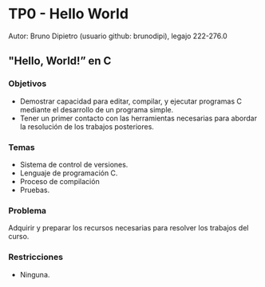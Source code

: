 # TP0 - Hello World
Autor: Bruno Dipietro (usuario github: brunodipi), legajo 222-276.0

## "Hello, World!” en C
### Objetivos
- Demostrar capacidad para editar, compilar, y ejecutar programas C mediante el
desarrollo de un programa simple.
- Tener un primer contacto con las herramientas necesarias para abordar la resolución
de los trabajos posteriores.

### Temas
- Sistema de control de versiones.
- Lenguaje de programación C.
- Proceso de compilación
- Pruebas.

### Problema
Adquirir y preparar los recursos necesarias para resolver los trabajos del curso.

### Restricciones
- Ninguna.
